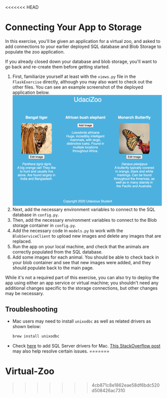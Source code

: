 <<<<<<< HEAD
# Connecting Your App to Storage

In this exercise, you'll be given an application for a virtual zoo, and asked to add connections
to your earlier deployed SQL database and Blob Storage to populate the zoo application.

If you already closed down your database and blob storage, you'll want to go back and re-create them before getting started.

1. First, familiarize yourself at least with the `views.py` file in the `FlaskExercise` directly, although you may also want to check out the other files. You can see an example screenshot of the deployed application below.
    <br><img src="example-connected-app.png" width="500" />
2. Next, add the necessary environment variables to connect to the SQL database in `config.py`.
3. Then, add the necessary environment variables to connect to the Blob storage container in `config.py`.
4. Add the necessary code in `models.py` to work with the `BlobServiceClient` to upload new images and delete any images that are replaced.
4. Run the app on your local machine, and check that the animals are correctly populated from the SQL database.
5. Add some images for each animal. You should be able to check back in your blob container and see that new images were added, and they should populate back to the main page.

While it's not a required part of this exercise, you can also try to deploy the app using either
an app service or virtual machine; you shouldn't need any additional changes specific to the 
storage connections, but other changes may be necessary.

## Troubleshooting

- Mac users may need to install `unixodbc` as well as related drivers as shown below:
    ```bash
    brew install unixodbc
    ```
- Check [here](https://docs.microsoft.com/en-us/sql/connect/odbc/linux-mac/install-microsoft-odbc-driver-sql-server-macos?view=sql-server-ver15) to add SQL Server drivers for Mac. [This StackOverflow post](https://stackoverflow.com/questions/44527452/cant-open-lib-odbc-driver-13-for-sql-server-sym-linking-issue) may also help resolve certain issues.
=======
# Virtual-Zoo
>>>>>>> 4cb871c8e1862eae58df6bdc520d508426ac7310
